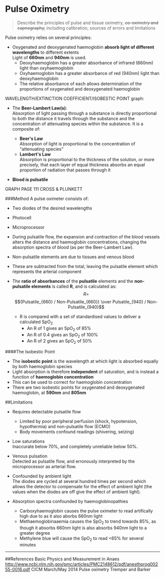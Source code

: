 # Pulse Oximetry
> Describe the principles of pulse and tissue oximetry, ~~co-oximetry and capnography,~~ including calibration, sources of errors and limitations

Pulse oximetry relies on several principles:
* Oxygenated and deoxygenated haemoglobin **absorb light of different wavelengths** to different extents  
Light of **660nm** and **940nm** is used.
  * Deoxyhaemoglobin has a greater absorbance of infrared (660nm) light than oxyhaemoglobin
  * Oxyhaemoglobin has a greater absorbance of red (940nm) light than deoxyhaemoglobin
  * The relative absorbance of each allows determination of the proportions of oxygenated and deoxygenated haemoglobin

WAVELENGTH/EXTINCTION COEFFICIENT/ISOBESTIC POINT graph:

* The **Beer-Lambert Law(s)**:  
Absorption of light passing through a substance is directly proportional to both the distance it travels through the substance and the concentration of attenuating species within the substance. It is a composite of:
  * **Beer's Law**  
  Absorption of light is proportional to the concentration of "attenuating species"
  * **Lambert's Law**  
  Absorption is proportional to the thickness of the solution, or more precisely, that each layer of equal thickness absorbs an equal proportion of radiation that passes through it
 
 
* **Blood is pulsatile**  

GRAPH PAGE 111 CROSS & PLUNKETT


###Method
A pulse oximeter consists of:
* Two diodes of the desired wavelengths
* Photocell
* Microprocessor


* During pulsatile flow, the expansion and contraction of the blood vessels alters the distance and haemoglobin concentrations, changing the absorption spectra of blood (as per the Beer-Lambert Law).

* Non-pulsatile elements are due to tissues and venous blood
* These are subtracted from the total, leaving the pulsatile element which represents the arterial component
* The **ratio of absorbances** of the **pulsatile** elements and the **non-pulsatile elements** is called **R**, and is calculated as:  
$$ R =$$ $${Pulsatile_{660} / Non-Pulsatile_{660}} \over Pulsatile_{940} / Non-Pulsatile_{940}$$
  * R is compared with a set of standardised values to deliver a calculated SpO<sub>2</sub>
    * An R of 1 gives an SpO<sub>2</sub> of 85%
    * An R of 0.4 gives an SpO<sub>2</sub> of 100%
    * An R of 2 gives an SpO<sub>2</sub> of 50%

####The Isobestic Point
* The **isobestic point** is the wavelength at which light is absorbed equally by both haemoglobin species
* Light absorption is therefore **independent** of saturation, and is instead a function of **haemoglobin concentration**
* This can be used to correct for haemoglobin concentration
* There are two isobestic points for oxygenated and deoxygenated haemoglobin, at **590nm** and **805nm**
        
##Limitations
* Requires detectable pulsatile flow
    * Limited by poor peripheral perfusion (shock, hypotension, hypothermia) and non-pulsatile flow (ECMO)
    * Body movements confound readings (shivering, seizing)


* Low saturations  
Inaccurate below 70%, and completely unreliable below 50%.


* Venous pulsation  
Detected as pulsatile flow, and erronously interpreted by the microprocessor as arterial flow.


* Confounded by ambient light  
The diodes are cycled at several hundred times per second which allows the detector to compensate for the effect of ambient light (the values when the diodes are off give the effect of ambient light).


* Absorption spectra confounded by haemoglobinopathies
    * Carboxyhaemoglobin causes the pulse oximeter to read artifically high due to as it also aborbs 660nm light
    * Methaemoglobinaaemia causes the SpO<sub>2</sub> to trend towards 85%, as though it absorbs 660nm light is also absorbs 940nm light to a greater degree
    * Methylene blue will cause the SpO<sub>2</sub> to read <65% for several minutes


---
##References
Basic Physics and Measurement in Anaes
http://www.ncbi.nlm.nih.gov/pmc/articles/PMC2148612/pdf/anesthprog00255-0016.pdf
CICM March/May 2014
Pulse oximetry Tremper and Barker